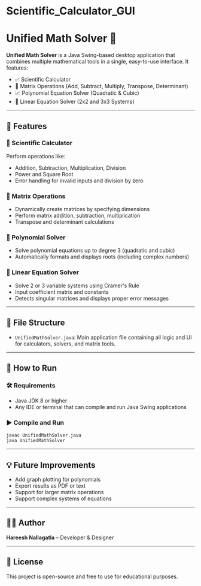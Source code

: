 # Scientific_Calculator_GUI

# Unified Math Solver 🧮

**Unified Math Solver** is a Java Swing-based desktop application that combines multiple mathematical tools in a single, easy-to-use interface. It features:

- ✅ Scientific Calculator
- 🧩 Matrix Operations (Add, Subtract, Multiply, Transpose, Determinant)
- 📈 Polynomial Equation Solver (Quadratic & Cubic)
- 🔢 Linear Equation Solver (2x2 and 3x3 Systems)

---

## 🔧 Features

### 🧪 Scientific Calculator
Perform operations like:
- Addition, Subtraction, Multiplication, Division
- Power and Square Root
- Error handling for invalid inputs and division by zero

### 🔢 Matrix Operations
- Dynamically create matrices by specifying dimensions
- Perform matrix addition, subtraction, multiplication
- Transpose and determinant calculations

### 📐 Polynomial Solver
- Solve polynomial equations up to degree 3 (quadratic and cubic)
- Automatically formats and displays roots (including complex numbers)

### 🧠 Linear Equation Solver
- Solve 2 or 3 variable systems using Cramer's Rule
- Input coefficient matrix and constants
- Detects singular matrices and displays proper error messages

---

## 📂 File Structure

- `UnifiedMathSolver.java`: Main application file containing all logic and UI for calculators, solvers, and matrix tools.

---

## 🚀 How to Run

### 🛠 Requirements
- Java JDK 8 or higher
- Any IDE or terminal that can compile and run Java Swing applications

### ▶️ Compile and Run
```bash
javac UnifiedMathSolver.java
java UnifiedMathSolver
```

---

## 💡 Future Improvements

- Add graph plotting for polynomials
- Export results as PDF or text
- Support for larger matrix operations
- Support complex systems of equations

---

## 🧑‍💻 Author

**Hareesh Nallagatla** – Developer & Designer

---

## 📝 License

This project is open-source and free to use for educational purposes.

